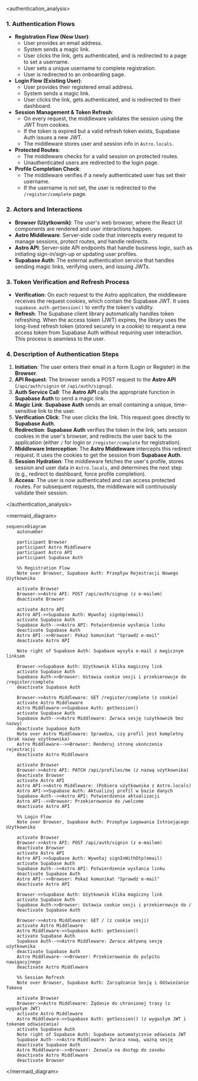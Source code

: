 <authentication_analysis>
### 1. Authentication Flows

- **Registration Flow (New User)**:
    - User provides an email address.
    - System sends a magic link.
    - User clicks the link, gets authenticated, and is redirected to a page to set a username.
    - User sets a unique username to complete registration.
    - User is redirected to an onboarding page.
- **Login Flow (Existing User)**:
    - User provides their registered email address.
    - System sends a magic link.
    - User clicks the link, gets authenticated, and is redirected to their dashboard.
- **Session Management & Token Refresh**:
    - On every request, the middleware validates the session using the JWT from cookies.
    - If the token is expired but a valid refresh token exists, Supabase Auth issues a new JWT.
    - The middleware stores user and session info in `Astro.locals`.
- **Protected Routes**:
    - The middleware checks for a valid session on protected routes.
    - Unauthenticated users are redirected to the login page.
- **Profile Completion Check**:
    - The middleware verifies if a newly authenticated user has set their username.
    - If the username is not set, the user is redirected to the `/register/complete` page.

### 2. Actors and Interactions

- **Browser (Użytkownik)**: The user's web browser, where the React UI components are rendered and user interactions happen.
- **Astro Middleware**: Server-side code that intercepts every request to manage sessions, protect routes, and handle redirects.
- **Astro API**: Server-side API endpoints that handle business logic, such as initiating sign-in/sign-up or updating user profiles.
- **Supabase Auth**: The external authentication service that handles sending magic links, verifying users, and issuing JWTs.

### 3. Token Verification and Refresh Process

- **Verification**: On each request to the Astro application, the middleware receives the request cookies, which contain the Supabase JWT. It uses `supabase.auth.getSession()` to verify the token's validity.
- **Refresh**: The Supabase client library automatically handles token refreshing. When the access token (JWT) expires, the library uses the long-lived refresh token (stored securely in a cookie) to request a new access token from Supabase Auth without requiring user interaction. This process is seamless to the user.

### 4. Description of Authentication Steps

1.  **Initiation**: The user enters their email in a form (Login or Register) in the **Browser**.
2.  **API Request**: The browser sends a POST request to the **Astro API** (`/api/auth/signin` or `/api/auth/signup`).
3.  **Auth Service Call**: The **Astro API** calls the appropriate function in **Supabase Auth** to send a magic link.
4.  **Magic Link**: **Supabase Auth** sends an email containing a unique, time-sensitive link to the user.
5.  **Verification Click**: The user clicks the link. This request goes directly to **Supabase Auth**.
6.  **Redirection**: **Supabase Auth** verifies the token in the link, sets session cookies in the user's browser, and redirects the user back to the application (either `/` for login or `/register/complete` for registration).
7.  **Middleware Interception**: The **Astro Middleware** intercepts this redirect request. It uses the cookies to get the session from **Supabase Auth**.
8.  **Session Hydration**: The middleware fetches the user's profile, stores session and user data in `Astro.locals`, and determines the next step (e.g., redirect to dashboard, force profile completion).
9.  **Access**: The user is now authenticated and can access protected routes. For subsequent requests, the middleware will continuously validate their session.

</authentication_analysis>

<mermaid_diagram>
```mermaid
sequenceDiagram
    autonumber

    participant Browser
    participant Astro Middleware
    participant Astro API
    participant Supabase Auth

    %% Registration Flow
    Note over Browser, Supabase Auth: Przepływ Rejestracji Nowego Użytkownika

    activate Browser
    Browser->>Astro API: POST /api/auth/signup (z e-mailem)
    deactivate Browser

    activate Astro API
    Astro API->>Supabase Auth: Wywołaj signUp(email)
    activate Supabase Auth
    Supabase Auth-->>Astro API: Potwierdzenie wysłania linku
    deactivate Supabase Auth
    Astro API-->>Browser: Pokaż komunikat "Sprawdź e-mail"
    deactivate Astro API

    Note right of Supabase Auth: Supabase wysyła e-mail z magicznym linkiem

    Browser->>Supabase Auth: Użytkownik klika magiczny link
    activate Supabase Auth
    Supabase Auth->>Browser: Ustawia cookie sesji i przekierowuje do /register/complete
    deactivate Supabase Auth

    Browser->>Astro Middleware: GET /register/complete (z cookie)
    activate Astro Middleware
    Astro Middleware->>Supabase Auth: getSession()
    activate Supabase Auth
    Supabase Auth-->>Astro Middleware: Zwraca sesję (użytkownik bez nazwy)
    deactivate Supabase Auth
    Note over Astro Middleware: Sprawdza, czy profil jest kompletny (brak nazwy użytkownika)
    Astro Middleware-->>Browser: Renderuj stronę ukończenia rejestracji
    deactivate Astro Middleware

    activate Browser
    Browser->>Astro API: PATCH /api/profiles/me (z nazwą użytkownika)
    deactivate Browser
    activate Astro API
    Astro API->>Astro Middleware: (Pobiera użytkownika z Astro.locals)
    Astro API->>Supabase Auth: Aktualizuj profil w bazie danych
    Supabase Auth-->>Astro API: Potwierdzenie aktualizacji
    Astro API-->>Browser: Przekierowanie do /welcome
    deactivate Astro API

    %% Login Flow
    Note over Browser, Supabase Auth: Przepływ Logowania Istniejącego Użytkownika

    activate Browser
    Browser->>Astro API: POST /api/auth/signin (z e-mailem)
    deactivate Browser
    activate Astro API
    Astro API->>Supabase Auth: Wywołaj signInWithOtp(email)
    activate Supabase Auth
    Supabase Auth-->>Astro API: Potwierdzenie wysłania linku
    deactivate Supabase Auth
    Astro API-->>Browser: Pokaż komunikat "Sprawdź e-mail"
    deactivate Astro API

    Browser->>Supabase Auth: Użytkownik klika magiczny link
    activate Supabase Auth
    Supabase Auth->>Browser: Ustawia cookie sesji i przekierowuje do /
    deactivate Supabase Auth

    Browser->>Astro Middleware: GET / (z cookie sesji)
    activate Astro Middleware
    Astro Middleware->>Supabase Auth: getSession()
    activate Supabase Auth
    Supabase Auth-->>Astro Middleware: Zwraca aktywną sesję użytkownika
    deactivate Supabase Auth
    Astro Middleware-->>Browser: Przekierowanie do pulpitu nawigacyjnego
    deactivate Astro Middleware

    %% Session Refresh
    Note over Browser, Supabase Auth: Zarządzanie Sesją i Odświeżanie Tokena

    activate Browser
    Browser->>Astro Middleware: Żądanie do chronionej trasy (z wygasłym JWT)
    activate Astro Middleware
    Astro Middleware->>Supabase Auth: getSession() (z wygasłym JWT i tokenem odświeżania)
    activate Supabase Auth
    Note right of Supabase Auth: Supabase automatycznie odświeża JWT
    Supabase Auth-->>Astro Middleware: Zwraca nową, ważną sesję
    deactivate Supabase Auth
    Astro Middleware-->>Browser: Zezwala na dostęp do zasobu
    deactivate Astro Middleware
    deactivate Browser
```
</mermaid_diagram>
